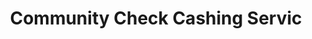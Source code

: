 ---
title: Community Check Cashing Servic
slug: community-check-cashing-servic
updated-on: '2024-05-30T13:44:31.749Z'
created-on: '2024-05-30T13:41:46.671Z'
published-on: '2024-05-30T13:54:32.469Z'
f_city-state-2:
- cms/city/williamsport-pa.md
- cms/city/stroudsburg-pa.md
- cms/city/state-college-pa.md
f_locations:
- cms/payday-loan/community-check-cashing-servic-15242.md
- cms/payday-loan/community-check-cashing-servic-15243.md
- cms/payday-loan/community-check-cashing-servic-15244.md
f_states:
- cms/state/pennsylvania.md
layout: '[company].html'
tags: company
---